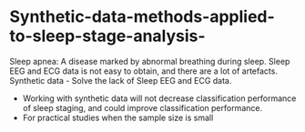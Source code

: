 # Synthetic-data-methods-applied-to-sleep-stage-analysis-
Sleep apnea: A disease marked by abnormal breathing during sleep. 
Sleep EEG and ECG data is not easy to obtain, and there are a lot of artefacts. 
Synthetic data - Solve the lack of Sleep EEG and ECG data. 
- Working with synthetic data will not decrease classification performance of sleep staging, and  could improve classification performance. 
- For practical studies when the sample size is small 


